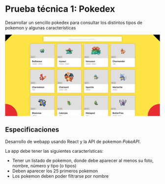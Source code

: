 #  Prueba técnica 1: Pokedex
Desarrollar un sencillo pokedex para consultar los distintos tipos de pokemon y algunas características

![image design](/src/assets/pokedex-design.png)

## Especificaciones
Desarrollo de webapp usando React y la API de pokemon *PokeAPI*.

La app debe tener las siguientes características:
- Tener un listado de pokemon, donde debe aparecer al menos su foto, nombre, número y tipo (o tipos)
- Deben aparecer los 25 primeros pokemon
- Los pokemon deben poder filtrarse por nombre
